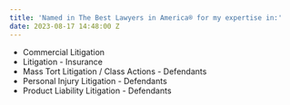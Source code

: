 ```yaml
---
title: 'Named in The Best Lawyers in America® for my expertise in:'
date: 2023-08-17 14:48:00 Z
---
```


* Commercial Litigation
* Litigation - Insurance
* Mass Tort Litigation / Class Actions - Defendants
* Personal Injury Litigation - Defendants
* Product Liability Litigation - Defendants